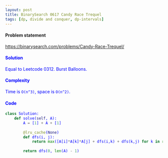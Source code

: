 ```yaml
---
layout: post
title: BinarySearch 0617 Candy Race Trequel
tags: [dp, divide and conquer, dp-intervals]
---
```


#### Problem statement

<a href="https://binarysearch.com/problems/Candy-Race-Trequel/"> <font color = blue>https://binarysearch.com/problems/Candy-Race-Trequel/

#### Solution
Equal to Leetcode 0312. Burst Balloons.

#### Complexity
Time is `O(n^3)`, space is `O(n^2)`.

#### Code
```python
class Solution:
    def solve(self, A):
        A = [1] + A + [1]
        
        @lru_cache(None)
        def dfs(i, j):
            return max([A[i]*A[k]*A[j] + dfs(i,k) + dfs(k,j) for k in range(i+1, j)] or [0])
        
        return dfs(0, len(A) - 1)
```
